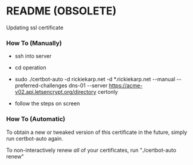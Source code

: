 # README (OBSOLETE) #

Updating ssl certificate

### How To (Manually) ###

- ssh into server

- cd operation
- sudo ./certbot-auto -d rickiekarp.net -d *.rickiekarp.net --manual --preferred-challenges dns-01 --server https://acme-v02.api.letsencrypt.org/directory certonly
- follow the steps on screen

### How To (Automatic) ###

To obtain a new or tweaked
   version of this certificate in the future, simply run certbot-auto again.

To non-interactively renew *all* of your certificates, run
   "./certbot-auto renew"
